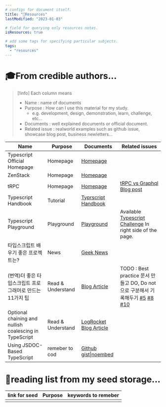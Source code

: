 ```yaml
---
# configs for document itself.
title: "🚚Resources"
lastModified: "2023-01-03"

# field for querying only resources notes.
isResources: true

# add some tags for specifying particular subjects.
tags:
  - "resources"
---
```

# 🎓From credible authors...
> [!info] Each column means
> - Name : name of documents
> - Purpose : How can I use this material for my study.
> 	- e.g. development, design, demonstration, learn, challenge, etc...
> - Documents : well explained documents or official document.
> - Related issue : realworld examples such as github issue, showcase blog post, business newletters...


| Name                                                     | Purpose           | Documents                                                                                             | Related issues                                                                                                                                                                                                                                                                                                                                                   |
| -------------------------------------------------------- | ----------------- | ----------------------------------------------------------------------------------------------------- | ---------------------------------------------------------------------------------------------------------------------------------------------------------------------------------------------------------------------------------------------------------------------------------------------------------------------------------------------------------------- |
| Typescript Official Homepage                             | Homepage          | [Homepage](https://www.typescriptlang.org/)                                                           |                                                                                                                                                                                                                                                                                                                                                                  |
| ZenStack                                                 | Homepage          | [Homepage](https://zenstack.dev/)                                                                     |                                                                                                                                                                                                                                                                                                                                                                  |
| tRPC                                                     | Homepage          | [Homepage](https://trpc.io/)                                                                          | [tRPC vs Graphql Blog post](https://cleancommit.io/blog/trpc-vs-graphql-how-to-choose-the-best-option-for-your-next-project/)                                                                                                                                                                                                                                    |
| Typescript Handbook                                      | Tutorial          | [Typrscript Handbook](https://www.typescriptlang.org/docs/handbook/intro.html)                        |                                                                                                                                                                                                                                                                                                                                                                  |
| Typescript Playground                                    | Playground        | [Playground](https://www.typescriptlang.org/play)                                                     | Available [Typescript Challenge](https://github.com/type-challenges/type-challenges) In right side of the page.                                                                                                                                                                                                                                                  |
| 타입스크립트 배우기 좋은 프로젝트는?                     | News              | [Geek News](https://news.hada.io/topic?id=8155)                                                       |                                                                                                                                                                                                                                                                                                                                                                  |
| (번역)더 좋은 타입스크립트 프로그래머로 만드는 11가지 팁 | Read & Understand | [Blog Article](https://velog.io/@lky5697/11-tips-that-help-you-become-a-better-typescript-programmer) | TODO : Best practice 문서 만들고 DO, Do not 으로 구분해서 기록해두기 [#5](https://www.typescriptlang.org/docs/handbook/2/conditional-types.html#distributive-conditional-types) [#8](https://www.w3schools.com/typescript/typescript_tuples.php) [#10](https://www.typescriptlang.org/docs/handbook/2/conditional-types.html#inferring-within-conditional-types) |
| Optional chaining and nullish coalescing in TypeScript   | Read & Understand | [LogRocket Blog Article](https://blog.logrocket.com/optional-chaining-nullish-coalescing-typescript/) |                                                                                                                                                                                                                                                                                                                                                                  |
| Using JSDOC-Based TypeScript                             | remeber to cod    | [Github gist\|noembed](https://gist.github.com/DeruiDENG/074b15de1ebc23ee8d307c14198c1231)            |                                                                                                                                                                                                                                                                                                                                                                  |

# 🌱reading list from my seed storage...
| link for seed | Purpose | keywords to remeber |
| ------------- | ------- | ----------------- |
|               |         |                   |

